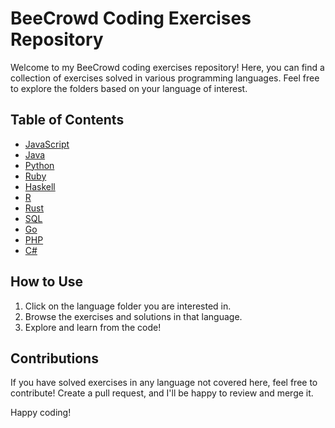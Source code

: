 # BeeCrowd Coding Exercises Repository

Welcome to my BeeCrowd coding exercises repository! Here, you can find a collection of exercises solved in various programming languages. Feel free to explore the folders based on your language of interest.

## Table of Contents

- [JavaScript](/JAVASCRIPT) 
- [Java](/JAVA)
- [Python](/PYTHON)
- [Ruby](/RUBY)
- [Haskell](/HASKELL)
- [R](/R)
- [Rust](/RUST)
- [SQL](/SQL)
- [Go](/GO)
- [PHP](/PHP)
- [C#](/C#)

## How to Use

1. Click on the language folder you are interested in.
2. Browse the exercises and solutions in that language.
3. Explore and learn from the code!

## Contributions

If you have solved exercises in any language not covered here, feel free to contribute! Create a pull request, and I'll be happy to review and merge it.

Happy coding!
